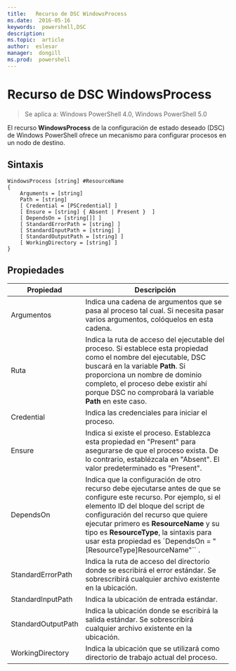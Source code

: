 ```yaml
---
title:   Recurso de DSC WindowsProcess
ms.date:  2016-05-16
keywords:  powershell,DSC
description:  
ms.topic:  article
author:  eslesar
manager:  dongill
ms.prod:  powershell
---
```


# Recurso de DSC WindowsProcess

> Se aplica a: Windows PowerShell 4.0, Windows PowerShell 5.0

El recurso **WindowsProcess** de la configuración de estado deseado (DSC) de Windows PowerShell ofrece un mecanismo para configurar procesos en un nodo de destino.

## Sintaxis

```
WindowsProcess [string] #ResourceName
{
    Arguments = [string]
    Path = [string]
    [ Credential = [PSCredential] ]
    [ Ensure = [string] { Absent | Present }  ]
    [ DependsOn = [string[]] ]
    [ StandardErrorPath = [string] ]
    [ StandardInputPath = [string] ]
    [ StandardOutputPath = [string] ]
    [ WorkingDirectory = [string] ]
}
```

## Propiedades
|  Propiedad  |  Descripción   | 
|---|---| 
| Argumentos| Indica una cadena de argumentos que se pasa al proceso tal cual. Si necesita pasar varios argumentos, colóquelos en esta cadena.| 
| Ruta| Indica la ruta de acceso del ejecutable del proceso. Si establece esta propiedad como el nombre del ejecutable, DSC buscará en la variable __Path__. Si proporciona un nombre de dominio completo, el proceso debe existir ahí porque DSC no comprobará la variable __Path__ en este caso.| 
| Credential| Indica las credenciales para iniciar el proceso.| 
| Ensure| Indica si existe el proceso. Establezca esta propiedad en "Present" para asegurarse de que el proceso exista. De lo contrario, establézcala en "Absent". El valor predeterminado es "Present".| 
| DependsOn | Indica que la configuración de otro recurso debe ejecutarse antes de que se configure este recurso. Por ejemplo, si el elemento ID del bloque del script de configuración del recurso que quiere ejecutar primero es __ResourceName__ y su tipo es __ResourceType__, la sintaxis para usar esta propiedad es `DependsOn = "[ResourceType]ResourceName"`` .| 
| StandardErrorPath| Indica la ruta de acceso del directorio donde se escribirá el error estándar. Se sobrescribirá cualquier archivo existente en la ubicación.| 
| StandardInputPath| Indica la ubicación de entrada estándar.| 
| StandardOutputPath| Indica la ubicación donde se escribirá la salida estándar. Se sobrescribirá cualquier archivo existente en la ubicación.| 
| WorkingDirectory| Indica la ubicación que se utilizará como directorio de trabajo actual del proceso.| 



<!--HONumber=May16_HO3-->


